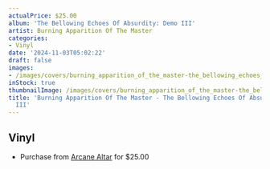 ```yaml
---
actualPrice: $25.00
album: 'The Bellowing Echoes Of Absurdity: Demo III'
artist: Burning Apparition Of The Master
categories:
- Vinyl
date: '2024-11-03T05:02:22'
draft: false
images:
- /images/covers/burning_apparition_of_the_master-the_bellowing_echoes_of_absurdity:_demo_iii.jpg
inStock: true
thumbnailImage: /images/covers/burning_apparition_of_the_master-the_bellowing_echoes_of_absurdity:_demo_iii-thumb.jpg
title: 'Burning Apparition Of The Master - The Bellowing Echoes Of Absurdity: Demo
  III'
---
```


## Vinyl
* Purchase from [Arcane Altar](https://arcanealtar.bigcartel.com/product/burning-apparition-of-the-master-the-bellowing-echoes-of-absurdity-demo-iii-12-lp) for $25.00
